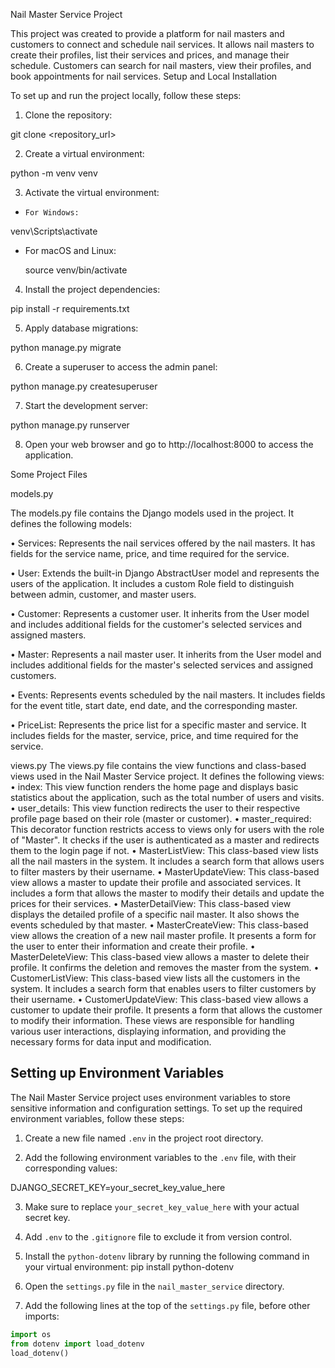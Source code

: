 Nail Master Service Project

This project was created to provide a platform for nail masters and customers to connect and schedule nail services. It allows nail masters to create their profiles, list their services and prices, and manage their schedule. Customers can search for nail masters, view their profiles, and book appointments for nail services.
Setup and Local Installation

To set up and run the project locally, follow these steps:

1.  Clone the repository:

git clone <repository_url>

2. Create a virtual environment:

python -m venv venv

3. Activate the virtual environment:

-	  For Windows:

venv\Scripts\activate

-	For macOS and Linux:

    source venv/bin/activate

4. Install the project dependencies:

pip install -r requirements.txt

5. Apply database migrations:

python manage.py migrate

6. Create a superuser to access the admin panel:

python manage.py createsuperuser

7. Start the development server:

python manage.py runserver

8. Open your web browser and go to http://localhost:8000 to access the application.


Some Project Files

models.py

The models.py file contains the Django models used in the project. It defines the following models:

•	Services: Represents the nail services offered by the nail masters. It has fields for the service name, price, and time required for the service.

•	User: Extends the built-in Django AbstractUser model and represents the users of the application. It includes a custom Role field to distinguish between admin, customer, and master users.

•	Customer: Represents a customer user. It inherits from the User model and includes additional fields for the customer's selected services and assigned masters.

•	Master: Represents a nail master user. It inherits from the User model and includes additional fields for the master's selected services and assigned customers.

•	Events: Represents events scheduled by the nail masters. It includes fields for the event title, start date, end date, and the corresponding master.

•	PriceList: Represents the price list for a specific master and service. It includes fields for the master, service, price, and time required for the service.

views.py
The views.py file contains the view functions and class-based views used in the Nail Master Service project. It defines the following views:
•	index: This view function renders the home page and displays basic statistics about the application, such as the total number of users and visits.
•	user_details: This view function redirects the user to their respective profile page based on their role (master or customer).
•	master_required: This decorator function restricts access to views only for users with the role of "Master". It checks if the user is authenticated as a master and redirects them to the login page if not.
•	MasterListView: This class-based view lists all the nail masters in the system. It includes a search form that allows users to filter masters by their username.
•	MasterUpdateView: This class-based view allows a master to update their profile and associated services. It includes a form that allows the master to modify their details and update the prices for their services.
•	MasterDetailView: This class-based view displays the detailed profile of a specific nail master. It also shows the events scheduled by that master.
•	MasterCreateView: This class-based view allows the creation of a new nail master profile. It presents a form for the user to enter their information and create their profile.
•	MasterDeleteView: This class-based view allows a master to delete their profile. It confirms the deletion and removes the master from the system.
•	CustomerListView: This class-based view lists all the customers in the system. It includes a search form that enables users to filter customers by their username.
•	CustomerUpdateView: This class-based view allows a customer to update their profile. It presents a form that allows the customer to modify their information.
These views are responsible for handling various user interactions, displaying information, and providing the necessary forms for data input and modification.
 

## Setting up Environment Variables

The Nail Master Service project uses environment variables to store sensitive information and configuration settings. To set up the required environment variables, follow these steps:

1. Create a new file named `.env` in the project root directory.

2. Add the following environment variables to the `.env` file, with their corresponding values:

DJANGO_SECRET_KEY=your_secret_key_value_here

3. Make sure to replace `your_secret_key_value_here` with your actual secret key.

4. Add `.env` to the `.gitignore` file to exclude it from version control.

5. Install the `python-dotenv` library by running the following command in your virtual environment:
pip install python-dotenv

6. Open the `settings.py` file in the `nail_master_service` directory.

7. Add the following lines at the top of the `settings.py` file, before other imports:
```python
import os
from dotenv import load_dotenv
load_dotenv()
